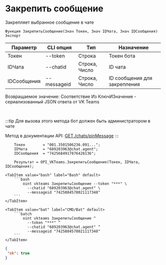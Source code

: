 ﻿---
sidebar_position: 9
---

# Закрепить сообщение
 Закрепляет выбранное сообщение в чате



`Функция ЗакрепитьСообщение(Знач Токен, Знач IDЧата, Знач IDСообщения) Экспорт`

  | Параметр | CLI опция | Тип | Назначение |
  |-|-|-|-|
  | Токен | --token | Строка | Токен бота |
  | IDЧата | --chatid | Строка, Число | ID чата |
  | IDСообщения | --messageid | Строка, Число | ID сообщения для закрепления |

  
  Возвращаемое значение:   Соответствие Из КлючИЗначение - сериализованный JSON ответа от VK Teams

<br/>

:::tip
Для вызова этого метода бот должен быть администратором в чате

 Метод в документации API: [GET /chats/pinMessage](https://teams.vk.com/botapi/#/chats/get_chats_pinMessage)
:::
<br/>


```bsl title="Пример кода"
    Токен        = "001.3501506236.091...";
    IDЧата       = "689203963@chat.agent";
    IDСообщения  = "7425684917876428136";

    Результат = OPI_VKTeams.ЗакрепитьСообщение(Токен, IDЧата, IDСообщения);
```
    

 <Tabs>
  
    <TabItem value="bash" label="Bash" default>
        ```bash
            oint vkteams ЗакрепитьСообщение --token "***" \
              --chatid "689203963@chat.agent" \
              --messageid "7425884578021117348"
        ```
    </TabItem>
  
    <TabItem value="bat" label="CMD/Bat" default>
        ```batch
            oint vkteams ЗакрепитьСообщение ^
              --token "***" ^
              --chatid "689203963@chat.agent" ^
              --messageid "7425884578021117348"
        ```
    </TabItem>
</Tabs>


```json title="Результат"
{
 "ok": true
}
```

